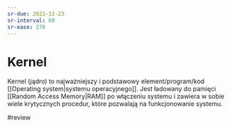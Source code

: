 ```yaml
---
sr-due: 2022-12-23
sr-interval: 60
sr-ease: 270
---
```


# Kernel
Kernel (jądro) to najważniejszy i podstawowy element/program/kod [[Operating system|systemu operacyjnego]]. Jest ładowany do pamięci [[Random Access Memory|RAM]] po włączeniu systemu i zawiera w sobie wiele krytycznych procedur, które pozwalają na funkcjonowanie systemu.

#review